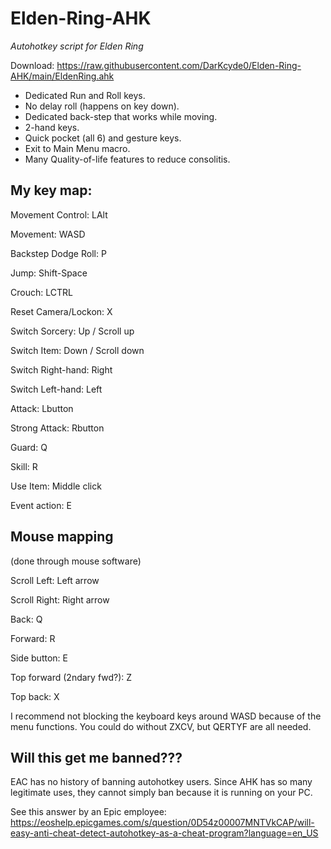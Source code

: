 # Elden-Ring-AHK
*Autohotkey script for Elden Ring*

Download:  https://raw.githubusercontent.com/DarKcyde0/Elden-Ring-AHK/main/EldenRing.ahk

 - Dedicated Run and Roll keys.
 - No delay roll (happens on key down).
 - Dedicated back-step that works while moving.
 - 2-hand keys.
 - Quick pocket (all 6) and gesture keys.
 - Exit to Main Menu macro.
 - Many Quality-of-life features to reduce consolitis.

## My key map:
Movement Control: LAlt

Movement:  WASD

Backstep Dodge Roll: P

Jump: Shift-Space

Crouch: LCTRL

Reset Camera/Lockon: X


Switch Sorcery: Up / Scroll up

Switch Item: Down / Scroll down

Switch Right-hand: Right

Switch Left-hand: Left


Attack: Lbutton

Strong Attack: Rbutton

Guard: Q

Skill: R

Use Item: Middle click

Event action: E


## Mouse mapping 
(done through mouse software)

Scroll Left: Left arrow

Scroll Right: Right arrow

Back: Q

Forward: R

Side button: E

Top forward (2ndary fwd?): Z

Top back: X


I recommend not blocking the keyboard keys around WASD because of the menu functions.  You could do without ZXCV, but QERTYF are all needed.


## Will this get me banned???

EAC has no history of banning autohotkey users.  Since AHK has so many legitimate uses, they cannot simply ban because it is running on your PC.

See this answer by an Epic employee:  https://eoshelp.epicgames.com/s/question/0D54z00007MNTVkCAP/will-easy-anti-cheat-detect-autohotkey-as-a-cheat-program?language=en_US
